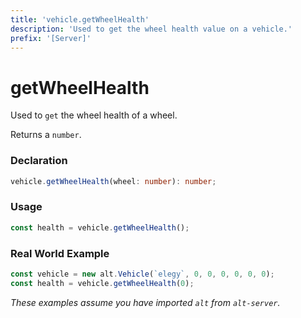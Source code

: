 ```yaml
---
title: 'vehicle.getWheelHealth'
description: 'Used to get the wheel health value on a vehicle.'
prefix: '[Server]'
---
```


# getWheelHealth

Used to `get` the wheel health of a wheel.

Returns a `number`.

### Declaration

```typescript
vehicle.getWheelHealth(wheel: number): number;
```

### Usage

```js
const health = vehicle.getWheelHealth();
```

### Real World Example

```js
const vehicle = new alt.Vehicle(`elegy`, 0, 0, 0, 0, 0, 0);
const health = vehicle.getWheelHealth(0);
```

_These examples assume you have imported `alt` from `alt-server`._